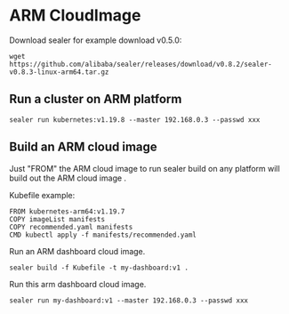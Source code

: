 # ARM CloudImage

Download sealer for example download v0.5.0:

```shell script
wget https://github.com/alibaba/sealer/releases/download/v0.8.2/sealer-v0.8.3-linux-arm64.tar.gz
```

## Run a cluster on ARM platform

```shell script
sealer run kubernetes:v1.19.8 --master 192.168.0.3 --passwd xxx
```

## Build an ARM cloud image

Just "FROM" the ARM cloud image to run sealer build on any platform will build out the ARM cloud image .

Kubefile example:

```shell
FROM kubernetes-arm64:v1.19.7
COPY imageList manifests
COPY recommended.yaml manifests
CMD kubectl apply -f manifests/recommended.yaml
```

Run an ARM dashboard cloud image.

```shell
sealer build -f Kubefile -t my-dashboard:v1 .
```

Run this arm dashboard cloud image.

```shell
sealer run my-dashboard:v1 --master 192.168.0.3 --passwd xxx
```